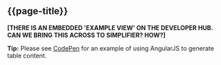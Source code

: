 ## {{page-title}}

**[THERE IS AN EMBEDDED 'EXAMPLE VIEW' ON THE DEVELOPER HUB. CAN WE BRING THIS ACROSS TO SIMPLIFIER? HOW?]**

<div class="alert alert-success nhsd-t-body" role="alert">
        <i class="fa fa-check text-success"></i> <b>Tip:</b> Please see <a href="https://codepen.io/tford70/pen/JMdYpm">CodePen</a> for an example of using AngularJS to generate table content.
</div>